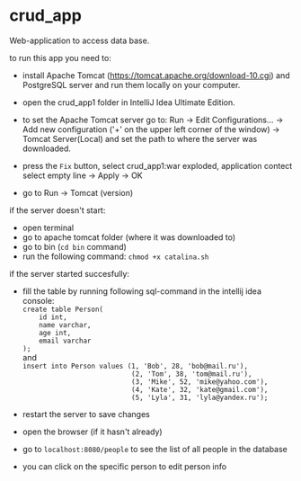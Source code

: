 # crud_app
Web-application to access data base.

to run this app you need to:
- install Apache Tomcat (https://tomcat.apache.org/download-10.cgi) and PostgreSQL server and run them locally on your computer.

- open the crud_app1 folder in IntelliJ Idea Ultimate Edition. 

- to set the Apache Tomcat server go to: Run -> Edit Configurations... -> Add new configuration ('+' on the upper left corner of the window) -> Tomcat Server(Local) and set the path to where the server was downloaded.
- press the `Fix` button, select crud_app1:war exploded, application contect select empty line -> Apply -> OK

- go to Run -> Tomcat (version)

if the server doesn't start:

- open terminal
- go to apache tomcat folder (where it was downloaded to)
- go to bin (`cd bin` command)
- run the following command: `chmod +x catalina.sh`

if the server started succesfully:

- fill the table by running following sql-command in the intellij idea console: \
`create table Person(`\
`    id int,`\
`    name varchar,`\
`    age int,`\
`    email varchar`\
`);`\
and \
`insert into Person values (1, 'Bob', 28, 'bob@mail.ru'),`\
`                           (2, 'Tom', 38, 'tom@mail.ru'),`\
`                           (3, 'Mike', 52, 'mike@yahoo.com'),`\
`                           (4, 'Kate', 32, 'kate@gmail.com'),`\
`                           (5, 'Lyla', 31, 'lyla@yandex.ru');`

- restart the server to save changes
- open the browser (if it hasn't already)
- go to `localhost:8080/people` to see the list of all people in the database
- you can click on the specific person to edit person info

